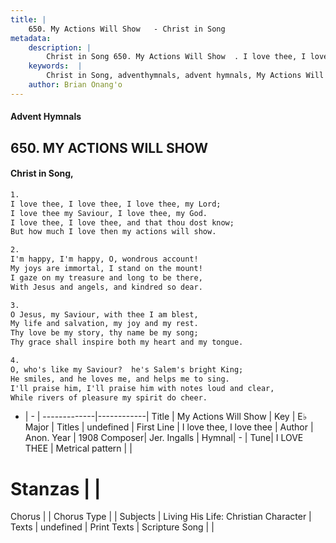 ```yaml
---
title: |
    650. My Actions Will Show   - Christ in Song
metadata:
    description: |
        Christ in Song 650. My Actions Will Show  . I love thee, I love thee, I love thee, my Lord; I love thee my Saviour, I love thee, my God. I love thee, I love thee, and that thou dost know; But how much I love then my actions will show.
    keywords:  |
        Christ in Song, adventhymnals, advent hymnals, My Actions Will Show  , I love thee, I love thee. 
    author: Brian Onang'o
---
```


#### Advent Hymnals
## 650. MY ACTIONS WILL SHOW  
####  Christ in Song,

```txt
1.
I love thee, I love thee, I love thee, my Lord;
I love thee my Saviour, I love thee, my God.
I love thee, I love thee, and that thou dost know;
But how much I love then my actions will show.

2.
I'm happy, I'm happy, O, wondrous account!
My joys are immortal, I stand on the mount!
I gaze on my treasure and long to be there,
With Jesus and angels, and kindred so dear.

3.
O Jesus, my Saviour, with thee I am blest,
My life and salvation, my joy and my rest.
Thy love be my story, thy name be my song;
Thy grace shall inspire both my heart and my tongue.

4.
O, who's like my Saviour?  he's Salem's bright King;
He smiles, and he loves me, and helps me to sing.
I'll praise him, I'll praise him with notes loud and clear,
While rivers of pleasure my spirit do cheer.

```

- |   -  |
-------------|------------|
Title | My Actions Will Show   |
Key | E♭ Major |
Titles | undefined |
First Line | I love thee, I love thee |
Author | Anon.
Year | 1908
Composer| Jer. Ingalls |
Hymnal|  - |
Tune| I LOVE THEE |
Metrical pattern | |
# Stanzas |  |
Chorus |  |
Chorus Type |  |
Subjects | Living His Life: Christian Character |
Texts | undefined |
Print Texts | 
Scripture Song |  |
    
